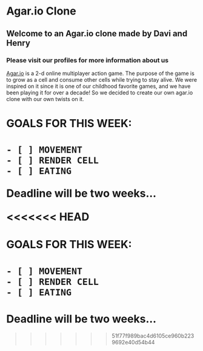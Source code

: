 <h1> Agar.io Clone </h1>

<h2> Welcome to an Agar.io clone made by Davi and Henry </h2>

<h3> Please visit our profiles for more information about us </h3>

[Agar.io](https://agar.io) is a 2-d online multiplayer action game. The purpose of the game is to grow as a cell and consume other cells while trying to stay alive. We were inspired on it since it is one of our childhood favorite games, and we have been playing it for over a decade! So we decided to create our own agar.io clone with our own twists on it.

<h1> GOALS FOR THIS WEEK: <h1>

    - [ ] MOVEMENT
    - [ ] RENDER CELL
    - [ ] EATING

Deadline will be two weeks...

<<<<<<< HEAD

<h1> GOALS FOR THIS WEEK: <h1>

    - [ ] MOVEMENT
    - [ ] RENDER CELL
    - [ ] EATING

# Deadline will be two weeks...

> > > > > > > 51f77f989bac4d6105ce960b2239692e40d54b44
